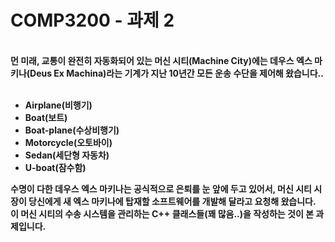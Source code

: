# COMP3200 - 과제 2

<br>

<b>
먼 미래, 교통이 완전히 자동화되어 있는 머신 시티(Machine City)에는 데우스 엑스 마키나(Deus Ex Machina)라는 기계가 지난 10년간 모든 운송 수단을 제어해 왔습니다..
<br><br>

- Airplane(비행기)
- Boat(보트)
- Boat-plane(수상비행기)
- Motorcycle(오토바이)
- Sedan(세단형 자동차)
- U-boat(잠수함)

수명이 다한 데우스 엑스 마키나는 공식적으로 은퇴를 눈 앞에 두고 있어서, 머신 시티 시장이 당신에게 새 엑스 마키나에 탑재할 소프트웨어를 개발해 달라고 요청해 왔습니다. 이 머신 시티의 수송 시스템을 관리하는 C++ 클래스들(꽤 많음..)을 작성하는 것이 본 과제입니다.
</b>
